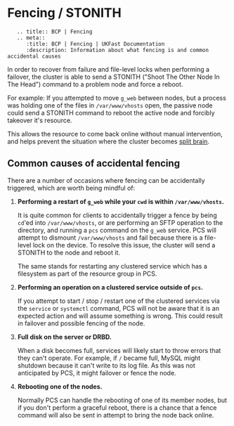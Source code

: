 # Fencing / STONITH

```eval_rst
   .. title:: BCP | Fencing
   .. meta::
      :title: BCP | Fencing | UKFast Documentation
      :description: Information about what fencing is and common accidental causes
```

In order to recover from failure and file-level locks when performing a failover, the cluster is able to send a STONITH ("Shoot The Other Node In The Head") command to a problem node and force a reboot.

For example: If you attempted to move `g_web` between nodes, but a process was holding one of the files in `/var/www/vhosts` open, the passive node could send a STONITH command to reboot the active node and forcibly takeover it's resource.

This allows the resource to come back online without manual intervention, and helps prevent the situation where the cluster becomes [split brain](splitbrain).

## Common causes of accidental fencing

There are a number of occasions where fencing can be accidentally triggered, which are worth being mindful of:

1. **Performing a restart of `g_web` while your `cwd` is within `/var/www/vhosts`.**

    It is quite common for clients to accidentally trigger a fence by being `cd`'ed into `/var/www/vhosts`, or are performing an SFTP operation to the directory, and running a `pcs` command on the `g_web` service. PCS will attempt to dismount `/var/www/vhosts` and fail because there is a file-level lock on the device. To resolve this issue, the cluster will send a STONITH to the node and reboot it.

    The same stands for restarting any clustered service which has a filesystem as part of the resource group in PCS.

2. **Performing an operation on a clustered service outside of `pcs`.**

    If you attempt to start / stop / restart one of the clustered services via the `service` or `systemctl` command, PCS will not be aware that it is an expected action and will assume something is wrong. This could result in failover and possible fencing of the node.

3. **Full disk on the server or DRBD.**

    When a disk becomes full, services will likely start to throw errors that they can't operate. For example, if `/` became full, MySQL might shutdown because it can't write to its log file. As this was not anticipated by PCS, it might failover or fence the node.

4. **Rebooting one of the nodes.**

    Normally PCS can handle the rebooting of one of its member nodes, but if you don't perform a graceful reboot, there is a chance that a fence command will also be sent in attempt to bring the node back online.
